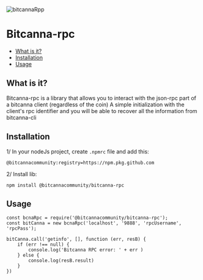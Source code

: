 ![bitcannaRpp](https://i.imgur.com/wW9bgsF.png)
 
 
# Bitcanna-rpc

*   [What is it?](#what-is-it "What is it?")
*   [Installation](#installation "Installation")
*   [Usage](#usage "Usage")


## What is it? 
Bitcanna-rpc is a library that allows you to interact with the json-rpc part of a bitcanna client (regardless of the coin)
A simple initialization with the client's rpc identifier and you will be able to recover all the information from bitcanna-cli

## Installation 

1/ In your nodeJs project, create `.npmrc` file and add this:
	
	@bitcannacommunity:registry=https://npm.pkg.github.com 

2/ Install lib:

`npm install @bitcannacommunity/bitcanna-rpc`

## Usage  

    const bcnaRpc = require('@bitcannacommunity/bitcanna-rpc');
    const bitCanna = new bcnaRpc('localhost', '9888', 'rpcUsername', 'rpcPass');
    
    bitCanna.call('getinfo', [], function (err, resB) {
    	if (err !== null) {
    		console.log('Bitcanna RPC error: ' + err )
    	} else {
    		console.log(resB.result)		
    	}
    })
